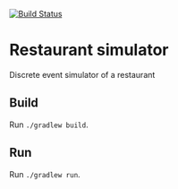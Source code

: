 [![Build Status](https://travis-ci.org/javiersvg/restaurant-simulator.svg?branch=master)](https://travis-ci.org/javiersvg/restaurant-simulator)


# Restaurant simulator

Discrete event simulator of a restaurant
 
 ## Build
 Run `./gradlew build`.
 
 ## Run
 Run `./gradlew run`.